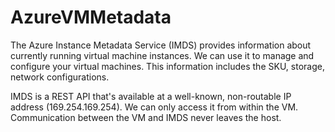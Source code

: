 # AzureVMMetadata

The Azure Instance Metadata Service (IMDS) provides information about currently running virtual machine instances. We can use it to manage and configure your virtual machines. This information includes the SKU, storage, network configurations.

IMDS is a REST API that's available at a well-known, non-routable IP address (169.254.169.254). We can only access it from within the VM. Communication between the VM and IMDS never leaves the host.
